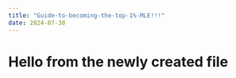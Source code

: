 ```yaml
---
title: "Guide-to-becoming-the-top-1%-MLE!!!"
date: 2024-07-30
---
```


# Hello from the newly created file
